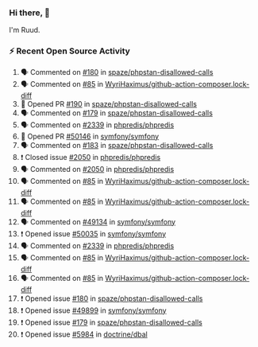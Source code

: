 ### Hi there, 👋

I'm Ruud.
 
### :zap: Recent Open Source Activity

<!--START_SECTION:activity-->
1. 🗣 Commented on [#180](https://github.com/spaze/phpstan-disallowed-calls/issues/180) in [spaze/phpstan-disallowed-calls](https://github.com/spaze/phpstan-disallowed-calls)
2. 🗣 Commented on [#85](https://github.com/WyriHaximus/github-action-composer.lock-diff/issues/85) in [WyriHaximus/github-action-composer.lock-diff](https://github.com/WyriHaximus/github-action-composer.lock-diff)
3. 💪 Opened PR [#190](https://github.com/spaze/phpstan-disallowed-calls/pull/190) in [spaze/phpstan-disallowed-calls](https://github.com/spaze/phpstan-disallowed-calls)
4. 🗣 Commented on [#179](https://github.com/spaze/phpstan-disallowed-calls/issues/179) in [spaze/phpstan-disallowed-calls](https://github.com/spaze/phpstan-disallowed-calls)
5. 🗣 Commented on [#2339](https://github.com/phpredis/phpredis/issues/2339) in [phpredis/phpredis](https://github.com/phpredis/phpredis)
6. 💪 Opened PR [#50146](https://github.com/symfony/symfony/pull/50146) in [symfony/symfony](https://github.com/symfony/symfony)
7. 🗣 Commented on [#183](https://github.com/spaze/phpstan-disallowed-calls/issues/183) in [spaze/phpstan-disallowed-calls](https://github.com/spaze/phpstan-disallowed-calls)
8. ❗️ Closed issue [#2050](https://github.com/phpredis/phpredis/issues/2050) in [phpredis/phpredis](https://github.com/phpredis/phpredis)
9. 🗣 Commented on [#2050](https://github.com/phpredis/phpredis/issues/2050) in [phpredis/phpredis](https://github.com/phpredis/phpredis)
10. 🗣 Commented on [#85](https://github.com/WyriHaximus/github-action-composer.lock-diff/issues/85) in [WyriHaximus/github-action-composer.lock-diff](https://github.com/WyriHaximus/github-action-composer.lock-diff)
11. 🗣 Commented on [#85](https://github.com/WyriHaximus/github-action-composer.lock-diff/issues/85) in [WyriHaximus/github-action-composer.lock-diff](https://github.com/WyriHaximus/github-action-composer.lock-diff)
12. 🗣 Commented on [#49134](https://github.com/symfony/symfony/issues/49134) in [symfony/symfony](https://github.com/symfony/symfony)
13. ❗️ Opened issue [#50035](https://github.com/symfony/symfony/issues/50035) in [symfony/symfony](https://github.com/symfony/symfony)
14. 🗣 Commented on [#2339](https://github.com/phpredis/phpredis/issues/2339) in [phpredis/phpredis](https://github.com/phpredis/phpredis)
15. 🗣 Commented on [#85](https://github.com/WyriHaximus/github-action-composer.lock-diff/issues/85) in [WyriHaximus/github-action-composer.lock-diff](https://github.com/WyriHaximus/github-action-composer.lock-diff)
16. 🗣 Commented on [#85](https://github.com/WyriHaximus/github-action-composer.lock-diff/issues/85) in [WyriHaximus/github-action-composer.lock-diff](https://github.com/WyriHaximus/github-action-composer.lock-diff)
17. ❗️ Opened issue [#180](https://github.com/spaze/phpstan-disallowed-calls/issues/180) in [spaze/phpstan-disallowed-calls](https://github.com/spaze/phpstan-disallowed-calls)
18. ❗️ Opened issue [#49899](https://github.com/symfony/symfony/issues/49899) in [symfony/symfony](https://github.com/symfony/symfony)
19. ❗️ Opened issue [#179](https://github.com/spaze/phpstan-disallowed-calls/issues/179) in [spaze/phpstan-disallowed-calls](https://github.com/spaze/phpstan-disallowed-calls)
20. ❗️ Opened issue [#5984](https://github.com/doctrine/dbal/issues/5984) in [doctrine/dbal](https://github.com/doctrine/dbal)
<!--END_SECTION:activity-->
